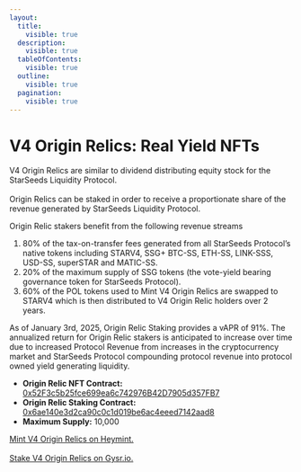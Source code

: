 ```yaml
---
layout:
  title:
    visible: true
  description:
    visible: true
  tableOfContents:
    visible: true
  outline:
    visible: true
  pagination:
    visible: true
---
```


# V4 Origin Relics: Real Yield NFTs

V4 Origin Relics are similar to dividend distributing equity stock for the StarSeeds Liquidity Protocol.\
\
Origin Relics can be staked in order to receive a proportionate share of the revenue generated by StarSeeds Liquidity Protocol.

Origin Relic stakers benefit from the following revenue streams

1. 80% of the tax-on-transfer fees generated from all StarSeeds Protocol’s native tokens including STARV4, SSG+ BTC-SS, ETH-SS, LINK-SSS, USD-SS, superSTAR and MATIC-SS.
2. 20% of the maximum supply of SSG tokens (the vote-yield bearing governance token for StarSeeds Protocol).
3. 60% of the POL tokens used to Mint V4 Origin Relics are swapped to STARV4 which is then distributed to V4 Origin Relic holders over 2 years.

As of January 3rd, 2025, Origin Relic Staking provides a vAPR of 91%. The annualized return for  Origin Relic stakers is anticipated to increase over time due to increased Protocol Revenue from increases in the cryptocurrency market and StarSeeds Protocol compounding protocol revenue into protocol owned yield generating liquidity.

* **Origin Relic NFT Contract:** [0x52F3c5b25fce699ea6c742976B42D7905d357FB7](https://polygonscan.com/address/0x52f3c5b25fce699ea6c742976b42d7905d357fb7)
* **Origin Relic Staking Contract:** [0x6ae140e3d2ca90c0c1d019be6ac4eeed7142aad8](https://polygonscan.com/address/0x6ae140e3d2ca90c0c1d019be6ac4eeed7142aad8)
* **Maximum Supply:** 10,000

[Mint V4 Origin Relics on Heymint. ](https://launchpad.heymint.xyz/mint/v4-origin-relics-by-starseeds-protocol)\
\
[Stake V4 Origin Relics on Gysr.io. ](https://app.gysr.io/pool/0x6ae140e3d2ca90c0c1d019be6ac4eeed7142aad8?network=polygon)
